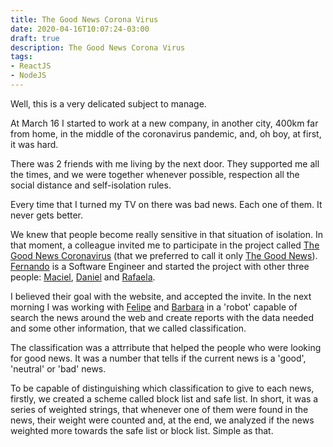 ```yaml
---
title: The Good News Corona Virus
date: 2020-04-16T10:07:24-03:00
draft: true
description: The Good News Corona Virus
tags:
- ReactJS
- NodeJS
---
```


Well, this is a very delicated subject to manage.

At March 16 I started to work at a new company, in another city, 400km far from home, in the middle of the coronavirus pandemic, and, oh boy, at first, it was hard.

There was 2 friends with me living by the next door. They supported me all the times, and we were together whenever possible, respection all the social distance and self-isolation rules.

Every time that I turned my TV on there was bad news. Each one of them. It never gets better.

We knew that people become really sensitive in that situation of isolation. In that moment, a colleague invited me to participate in the project called [The Good News Coronavirus](https://thegoodnewscoronavirus.com/) (that we preferred to call it only [The Good News](https://thegoodnewscoronavirus.com/)). [Fernando](https://www.linkedin.com/in/flasfl/) is a Software Engineer and started the project with other three people: [Maciel](https://www.linkedin.com/in/macielmelo/), [Daniel](https://www.linkedin.com/in/danielnbarros/) and [Rafaela](https://www.linkedin.com/in/rafaela-fernandes/).

I believed their goal with the website, and accepted the invite. In the next morning I was working with [Felipe](https://www.linkedin.com/in/felipesafreitas) and [Barbara](https://www.linkedin.com/in/barbara-poliana-jaber-m-ferreira-193559b9) in a 'robot' capable of search the news around the web and create reports with the data needed and some other information, that we called classification.

The classification was a attrribute that helped the people who were looking for good news. It was a number that tells if the current news is a 'good', 'neutral' or 'bad' news.

To be capable of distinguishing which classification to give to each news, firstly, we created a scheme called block list and safe list. In short, it  was a series of weighted strings, that whenever one of them were found in the news, their weight were counted and, at the end, we analyzed if the news weighted more towards the safe list or block list. Simple as that.
